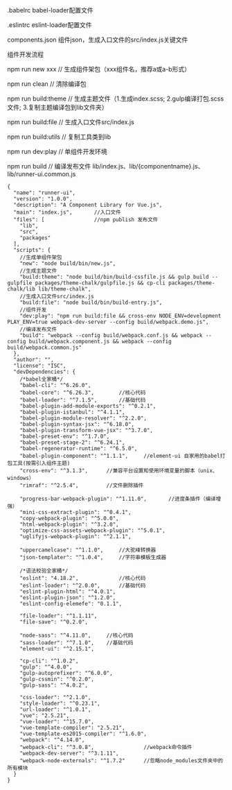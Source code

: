 .babelrc	babel-loader配置文件

.eslintrc	eslint-loader配置文件

components.json	组件json，生成入口文件的src/index.js关键文件



组件开发流程

npm run new xxx					// 生成组件架包（xxx组件名，推荐a或a-b形式）

npm run clean						// 清除编译包

npm run build:theme			// 生成主题文件（1.生成index.scss;  2.gulp编译打包.scss文件; 3.复制主题编译包到lib文件夹）

npm run build:file					// 生成入口文件src/index.js

npm run build:utils				// 复制工具类到lib

npm run dev:play					// 单组件开发环境

npm run build						// 编译发布文件 lib/index.js、lib/{componentname}.js、lib/runner-ui.common.js







```
{
  "name": "runner-ui",
  "version": "1.0.0",
  "description": "A Component Library for Vue.js",
  "main": "index.js",		//入口文件
  "files": [				//npm publish 发布文件
    "lib",
    "src",
    "packages"
  ],
  "scripts": {
  	//生成单组件架包
  	"new": "node build/bin/new.js",
  	//生成主题文件
  	"build:theme": "node build/bin/build-cssfile.js && gulp build --gulpfile packages/theme-chalk/gulpfile.js && cp-cli packages/theme-chalk/lib lib/theme-chalk",
  	//生成入口文件src/index.js
  	"build:file": "node build/bin/build-entry.js",
  	//组件开发
    "dev:play": "npm run build:file && cross-env NODE_ENV=development PLAY_ENV=true webpack-dev-server --config build/webpack.demo.js",
    //编译发布文件
    "build": "webpack --config build/webpack.conf.js && webpack --config build/webpack.component.js && webpack --config build/webpack.common.js"
  },
  "author": "",
  "license": "ISC",
  "devDependencies": {
  	/*babel全家桶*/
    "babel-cli": "^6.26.0",			
    "babel-core": "^6.26.3",		//核心代码
    "babel-loader": "^7.1.5",		//基础代码
    "babel-plugin-add-module-exports": "^0.2.1",
    "babel-plugin-istanbul": "^4.1.1",
    "babel-plugin-module-resolver": "^2.2.0",
    "babel-plugin-syntax-jsx": "^6.18.0",
    "babel-plugin-transform-vue-jsx": "^3.7.0",
    "babel-preset-env": "^1.7.0",
    "babel-preset-stage-2": "^6.24.1",
    "babel-regenerator-runtime": "^6.5.0",
    "babel-plugin-component": "^1.1.1",		//element-ui 自家用的babel打包工具(按需引入组件主题)
    "cross-env": "^3.1.3",		//兼容平台设置和使用环境变量的脚本（unix、windows）	
    "rimraf": "^2.5.4",			//文件删除插件

    "progress-bar-webpack-plugin": "^1.11.0",		//进度条插件（编译增强）
    "mini-css-extract-plugin": "^0.4.1",
    "copy-webpack-plugin": "^5.0.0",
    "html-webpack-plugin": "^3.2.0",
    "optimize-css-assets-webpack-plugin": "^5.0.1",
    "uglifyjs-webpack-plugin": "^2.1.1",

    "uppercamelcase": "^1.1.0",		//大驼峰转换器
    "json-templater": "^1.0.4",		//字符串模板生成器
	
	/*语法校验全家桶*/
    "eslint": "4.18.2",				//核心代码
    "eslint-loader": "^2.0.0",		//基础代码
    "eslint-plugin-html": "^4.0.1",
    "eslint-plugin-json": "^1.2.0",
    "eslint-config-elemefe": "0.1.1",

    "file-loader": "^1.1.11",
    "file-save": "^0.2.0",
    
    "node-sass": "^4.11.0",		//核心代码
    "sass-loader": "^7.1.0",	//基础代码
    "element-ui": "^2.15.1",

    "cp-cli": "^1.0.2",
    "gulp": "^4.0.0",
    "gulp-autoprefixer": "^6.0.0",
    "gulp-cssmin": "^0.2.0",
    "gulp-sass": "^4.0.2",

    "css-loader": "^2.1.0",
    "style-loader": "^0.23.1",
    "url-loader": "^1.0.1",
    "vue": "2.5.21",
    "vue-loader": "^15.7.0",
    "vue-template-compiler": "2.5.21",
    "vue-template-es2015-compiler": "^1.6.0",
    "webpack": "^4.14.0",
    "webpack-cli": "^3.0.8",				//webpack命令插件
    "webpack-dev-server": "^3.1.11",
    "webpack-node-externals": "^1.7.2"		//忽略node_modules文件夹中的所有模块
  }
}

```







